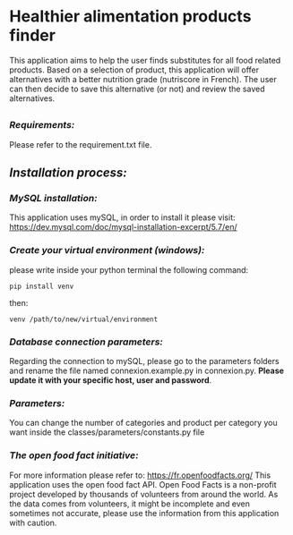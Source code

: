 # Healthier alimentation products finder
This application aims to help the user finds substitutes for all food related products. Based on a selection of product, this application will offer alternatives with a better nutrition grade (nutriscore in French). The user can then decide to save this alternative (or not) and review the saved alternatives.
##

### *Requirements:* 
Please refer to the requirement.txt file.

## *Installation process:*
### *MySQL installation:* 
This application uses mySQL, in order to install it please visit: 
https://dev.mysql.com/doc/mysql-installation-excerpt/5.7/en/
### *Create your virtual environment (windows):* 
please write inside your python terminal the following command:

    pip install venv

then:

    venv /path/to/new/virtual/environment

### *Database connection parameters:*
Regarding the connection to mySQL, please go to the parameters folders and rename the file named connexion.example.py in connexion.py.
**Please update it with your specific host, user and password**.
### *Parameters:* 
You can change the number of categories and product per category you want inside the classes/parameters/constants.py file
### *The open food fact initiative:* 
For more information please refer to: https://fr.openfoodfacts.org/
This application uses the open food fact API. 
Open Food Facts is a non-profit project developed by thousands of volunteers from around the world.
As the data comes from volunteers, it might be incomplete and even sometimes not accurate, please use the information from this application with caution.

<!-- Application scope:
Search for aliments in the OFF database (we will use the acronym OFF in this file to refer to Open Food Facts).
Create a local database and store a defined number of aliments from a defined number of categories.(both those numbers being declared in the CONSTANT.py file).


User possibilities:
/- 1 Flush the database (used primarily for development purposes).
/- 2 Find a substitute to an aliment
/- 3 Display the substitutes to aliments that have been saved
/- 4 Quit the program 

Detailed scenario for "-/ 2 Find a substitute to an aliment"
The application display the list of categories with an id for each category.
The user chooses a category by selecting the associated id.
The application displays the products from this category
The user can choose a product from this category for which he desires a substitute.
The program then displays one of several potential subsitutes with a better nutriscore.
The user chooses one of the substitues.
The application offers to save this substitute.
The user chooses to save (or not).
The application save (or not) the substitute inside a dedicated table of our database. -->




